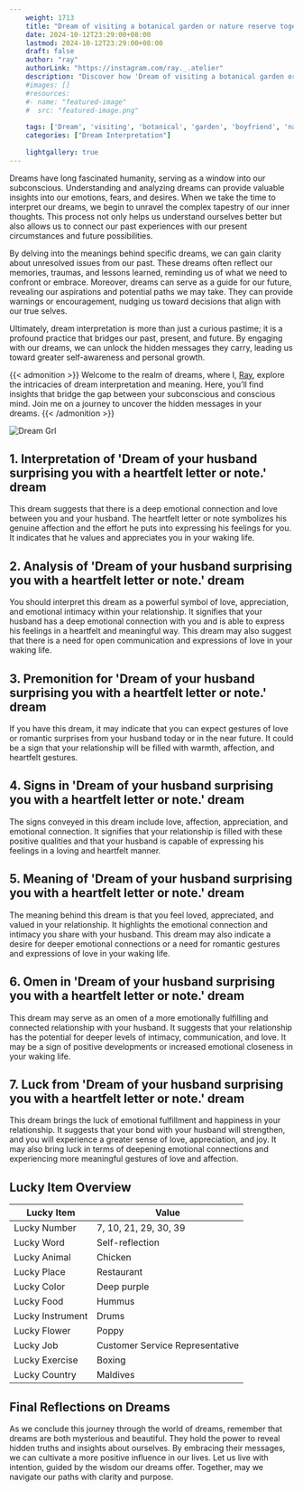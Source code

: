```yaml
---
    weight: 1713
    title: "Dream of visiting a botanical garden or nature reserve together with your boyfriend"  # Assuming 'title' column exists
    date: 2024-10-12T23:29:00+08:00
    lastmod: 2024-10-12T23:29:00+08:00
    draft: false
    author: "ray"
    authorLink: "https://instagram.com/ray._.atelier"
    description: "Discover how 'Dream of visiting a botanical garden or nature reserve together with your boyfriend' can interpret your future and uncover its significant meanings in your life."
    #images: []
    #resources:
    #- name: "featured-image"
    #  src: "featured-image.png"
    
    tags: ['Dream', 'visiting', 'botanical', 'garden', 'boyfriend', 'nature', 'reserve', 'together']
    categories: ["Dream Interpretation"]
    
    lightgallery: true
---
```

    
Dreams have long fascinated humanity, serving as a window into our subconscious. Understanding and analyzing dreams can provide valuable insights into our emotions, fears, and desires. When we take the time to interpret our dreams, we begin to unravel the complex tapestry of our inner thoughts. This process not only helps us understand ourselves better but also allows us to connect our past experiences with our present circumstances and future possibilities.

By delving into the meanings behind specific dreams, we can gain clarity about unresolved issues from our past. These dreams often reflect our memories, traumas, and lessons learned, reminding us of what we need to confront or embrace. Moreover, dreams can serve as a guide for our future, revealing our aspirations and potential paths we may take. They can provide warnings or encouragement, nudging us toward decisions that align with our true selves.

Ultimately, dream interpretation is more than just a curious pastime; it is a profound practice that bridges our past, present, and future. By engaging with our dreams, we can unlock the hidden messages they carry, leading us toward greater self-awareness and personal growth.

{{< admonition >}}
Welcome to the realm of dreams, where I, [Ray](https://instagram.com/ray._.atelier), explore the intricacies of dream interpretation and meaning. Here, you’ll find insights that bridge the gap between your subconscious and conscious mind. Join me on a journey to uncover the hidden messages in your dreams.
{{< /admonition >}}

![Dream Grl](https://cdn.pixabay.com/photo/2017/11/02/03/35/gothic-2910057_1280.jpg "Dream Grl")

## 1. Interpretation of 'Dream of your husband surprising you with a heartfelt letter or note.' dream
 This dream suggests that there is a deep emotional connection and love between you and your husband. The heartfelt letter or note symbolizes his genuine affection and the effort he puts into expressing his feelings for you. It indicates that he values and appreciates you in your waking life.

## 2. Analysis of 'Dream of your husband surprising you with a heartfelt letter or note.' dream
 You should interpret this dream as a powerful symbol of love, appreciation, and emotional intimacy within your relationship. It signifies that your husband has a deep emotional connection with you and is able to express his feelings in a heartfelt and meaningful way. This dream may also suggest that there is a need for open communication and expressions of love in your waking life.

## 3. Premonition for 'Dream of your husband surprising you with a heartfelt letter or note.' dream
 If you have this dream, it may indicate that you can expect gestures of love or romantic surprises from your husband today or in the near future. It could be a sign that your relationship will be filled with warmth, affection, and heartfelt gestures.

## 4. Signs in 'Dream of your husband surprising you with a heartfelt letter or note.' dream
 The signs conveyed in this dream include love, affection, appreciation, and emotional connection. It signifies that your relationship is filled with these positive qualities and that your husband is capable of expressing his feelings in a loving and heartfelt manner.

## 5. Meaning of 'Dream of your husband surprising you with a heartfelt letter or note.' dream
 The meaning behind this dream is that you feel loved, appreciated, and valued in your relationship. It highlights the emotional connection and intimacy you share with your husband. This dream may also indicate a desire for deeper emotional connections or a need for romantic gestures and expressions of love in your waking life.

## 6. Omen in 'Dream of your husband surprising you with a heartfelt letter or note.' dream
 This dream may serve as an omen of a more emotionally fulfilling and connected relationship with your husband. It suggests that your relationship has the potential for deeper levels of intimacy, communication, and love. It may be a sign of positive developments or increased emotional closeness in your waking life.

## 7. Luck from 'Dream of your husband surprising you with a heartfelt letter or note.' dream
 This dream brings the luck of emotional fulfillment and happiness in your relationship. It suggests that your bond with your husband will strengthen, and you will experience a greater sense of love, appreciation, and joy. It may also bring luck in terms of deepening emotional connections and experiencing more meaningful gestures of love and affection.

## Lucky Item Overview
| Lucky Item          | Value              |
|---------------|--------------------|
| Lucky Number        | 7, 10, 21, 29, 30, 39  |
| Lucky Word          | Self-reflection |
| Lucky Animal        | Chicken |
| Lucky Place         | Restaurant     |
| Lucky Color         | Deep purple     |
| Lucky Food          | Hummus      |
| Lucky Instrument    | Drums |
| Lucky Flower        | Poppy    |
| Lucky Job           | Customer Service Representative       |
| Lucky Exercise      | Boxing  |
| Lucky Country       | Maldives    |


##  Final Reflections on Dreams

As we conclude this journey through the world of dreams, remember that dreams are both mysterious and beautiful. They hold the power to reveal hidden truths and insights about ourselves. By embracing their messages, we can cultivate a more positive influence in our lives. Let us live with intention, guided by the wisdom our dreams offer. Together, may we navigate our paths with clarity and purpose.
